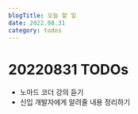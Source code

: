 ```yaml
---
blogTitle: 오늘 할 일
date: 2022.08.31
category: todos
---
```


# 20220831 TODOs

- 노마드 코더 강의 듣기
- 신입 개발자에게 알려줄 내용 정리하기
